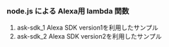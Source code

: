 ### node.js による Alexa用 lambda 関数
1. ask-sdk_1
Alexa SDK version1を利用したサンプル  
1. ask-sdk_2
Alexa SDK version2を利用したサンプル
